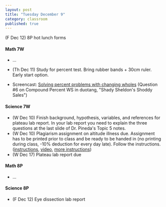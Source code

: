 ```yaml
---
layout: post
title: "Tuesday December 9"
category: classroom
published: true
---
```

(F Dec 12) 8P hot lunch forms

#### Math 7W
* ...
* (Th Dec 11) Study for percent test. Bring rubber bands + 30cm ruler. Early start option.

* Screencast: <a href="https://www.youtube.com/watch?v=OkUkFziR3Cc">Solving percent problems with changing wholes</a> (Question #6 on Compound Percent WS in duotang, "Shady Sheldon's Shoddy Sales")

#### Science 7W
* (W Dec 10) Finish background, hypothesis, variables, and references for plateau lab report. In your lab report you need to explain the three questions at the last slide of Dr. Pineda's Topic 5 notes.
* (W Dec 10) Plagiarism assignment on altitude illness due. Assignment has to be printed prior to class and be ready to be handed in (no printing during class, -10% deduction for every day late). Follow the instructions. ([instructions](https://www.dropbox.com/s/1itp2t9bc6txllf/Plagiarism%20Assignment%20on%20altitude%20illness.pdf?dl=0), [video](http://youtu.be/KUPNCBQw4o0), [more instructions](https://www.dropbox.com/s/372smqdc3lqz683/Instructions%20for%20finishing%20plagiarism%20assignment.pdf?dl=0))
* (W Dec 17) Plateau lab report due

#### Math 8P
* ...

#### Science 8P
* (F Dec 12) Eye dissection lab report
